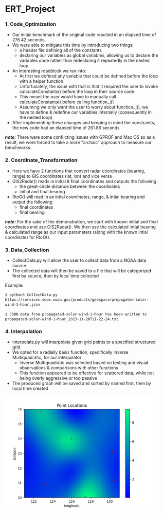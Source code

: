 # ERT_Project


### 1. Code_Optimization
- Our initial benchmark of the original code resulted in an elapsed time of 276.42 seconds
- We were able to mitigate this time by introducing two things:
  - a header file defining all of the constants
  - declaring our variables as global variables, allowing us to declare the variables once rather than redeclaring it repeatedly in the nested loop
- An interesting roadblock we ran into:
  - At first we defined any variable that could be defined before the loop with a helper function.
  - Unfortunately, the issue with that is that it required the user to invoke calculateConstants() before the loop in their source code
  - This meant the user would have to manually call calculateConstants() before calling function_j()
  - Assuming we only want the user to worry about function_j(), we have to define & redefine our variables internally (consequently in the nested loop)
- After implementing these changes and keeping in mind the constraints, the new code had an elapsed time of 261.86 seconds

***note:*** There were some conflicting issues with GPROF and Mac OS so as a result, we were forced to take a more "archaic" approach to measure our benchmarks. 


### 2. Coordinate_Transformation
- Here we have 2 functions that convert radar coordinates (bearing, range) to GIS coordinates (lat, lon) and vice versa
- GIS2Radar() reads in initial & final coordinates and outputs the following:
  - the great-circle distance between the coordinates
  - initial and final bearing
- RtoG() will read in an intial coordinates, range, & intial bearing and output the following:
  - final coordinates
  - final bearing

***note:*** For the sake of the demonstration, we start with known initial and final coordinates and use GIS2Radar(). We then use the calculated intial bearing & calculated range as our input parameters (along with the known intial coordinate) for RtoG().


### 3. Data_Collection
- CollectData.py will allow the user to collect data from a NOAA data source
- The collected data will then be saved to a file that will be categorized first by source, then by local time collected

Example:
```
$ python3 CollectData.py https://services.swpc.noaa.gov/products/geospace/propagated-solar-wind-1-hour.json

$ JSON data from propagated-solar-wind-1-hour has been written to propagated-solar-wind-1-hour_2023-11-20T11-22-24.txt
```



### 4. Interpolation
- Interpolate.py will interpolate given grid points to a specified structured grid
- We opted for a radially basis function, specifically Inverse Multiquadratic, for our interpolator
  - Inverse Multiquadratic was selected based on testing and visual observations & comparisons with other functions
  - This function appeared to be effective for scattered data, while not being overly aggressive or too passive
 - The produced graph will be saved and sorted by named first, then by local time created


![output of python script](https://github.com/gfabricante/ERT_Project/blob/main/Interpolation/outputInterpolation_2023-11-20T15-23-34.png)
